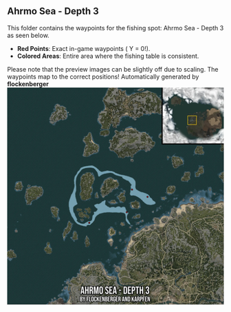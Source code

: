 ## Ahrmo Sea - Depth 3
This folder contains the waypoints for the fishing spot: Ahrmo Sea - Depth 3 as seen below.

- **Red Points**: Exact in-game waypoints ( Y = 0!).
- **Colored Areas**: Entire area where the fishing table is consistent.

Please note that the preview images can be slightly off due to scaling. The waypoints map to the correct positions!
Automatically generated by **flockenberger**
![preview_Ahrmo Sea - Depth 3](./Preview.webp)
